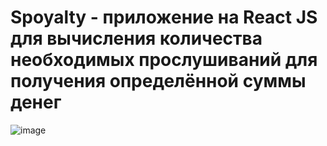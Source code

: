 # Spoyalty - приложение на React JS для вычисления количества необходимых прослушиваний для получения определённой суммы денег

<img src="https://i.ibb.co/Y22jV7b/image.png" alt="image" border="0">

